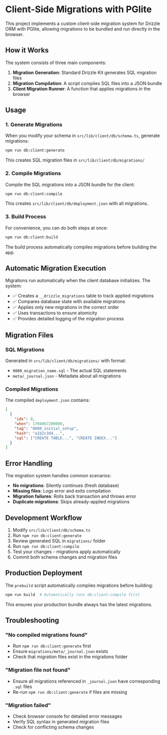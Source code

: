 # Client-Side Migrations with PGlite

This project implements a custom client-side migration system for Drizzle ORM with PGlite, allowing migrations to be bundled and run directly in the browser.

## How it Works

The system consists of three main components:

1. **Migration Generation**: Standard Drizzle Kit generates SQL migration files
2. **Migration Compilation**: A script compiles SQL files into a JSON bundle
3. **Client Migration Runner**: A function that applies migrations in the browser

## Usage

### 1. Generate Migrations

When you modify your schema in `src/lib/client/db/schema.ts`, generate migrations:

```bash
npm run db:client:generate
```

This creates SQL migration files in `src/lib/client/db/migrations/`

### 2. Compile Migrations

Compile the SQL migrations into a JSON bundle for the client:

```bash
npm run db:client:compile
```

This creates `src/lib/client/db/deployment.json` with all migrations.

### 3. Build Process

For convenience, you can do both steps at once:

```bash
npm run db:client:build
```

The build process automatically compiles migrations before building the app.

## Automatic Migration Execution

Migrations run automatically when the client database initializes. The system:

- ✅ Creates a `__drizzle_migrations` table to track applied migrations
- ✅ Compares database state with available migrations
- ✅ Applies only new migrations in the correct order
- ✅ Uses transactions to ensure atomicity
- ✅ Provides detailed logging of the migration process

## Migration Files

### SQL Migrations

Generated in `src/lib/client/db/migrations/` with format:

- `0000_migration_name.sql` - The actual SQL statements
- `meta/_journal.json` - Metadata about all migrations

### Compiled Migrations

The compiled `deployment.json` contains:

```json
[
  {
    "idx": 0,
    "when": 1704067200000,
    "tag": "0000_initial_setup",
    "hash": "a1b2c3d4...",
    "sql": ["CREATE TABLE...", "CREATE INDEX..."]
  }
]
```

## Error Handling

The migration system handles common scenarios:

- **No migrations**: Silently continues (fresh database)
- **Missing files**: Logs error and exits compilation
- **Migration failures**: Rolls back transaction and throws error
- **Duplicate migrations**: Skips already-applied migrations

## Development Workflow

1. Modify `src/lib/client/db/schema.ts`
2. Run `npm run db:client:generate`
3. Review generated SQL in `migrations/` folder
4. Run `npm run db:client:compile`
5. Test your changes - migrations apply automatically
6. Commit both schema changes and migration files

## Production Deployment

The `prebuild` script automatically compiles migrations before building:

```bash
npm run build  # Automatically runs db:client:compile first
```

This ensures your production bundle always has the latest migrations.

## Troubleshooting

### "No compiled migrations found"

- Run `npm run db:client:generate` first
- Ensure `migrations/meta/_journal.json` exists
- Check that migration files exist in the migrations folder

### "Migration file not found"

- Ensure all migrations referenced in `_journal.json` have corresponding `.sql` files
- Re-run `npm run db:client:generate` if files are missing

### "Migration failed"

- Check browser console for detailed error messages
- Verify SQL syntax in generated migration files
- Check for conflicting schema changes
